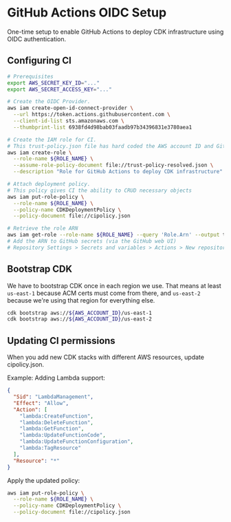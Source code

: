 # GitHub Actions OIDC Setup

One-time setup to enable GitHub Actions to deploy CDK infrastructure using OIDC authentication.

## Configuring CI

```sh
# Prerequisites
export AWS_SECRET_KEY_ID="..."
export AWS_SECRET_ACCESS_KEY="..."

# Create the OIDC Provider.
aws iam create-open-id-connect-provider \
  --url https://token.actions.githubusercontent.com \
  --client-id-list sts.amazonaws.com \
  --thumbprint-list 6938fd4d98bab03faadb97b34396831e3780aea1

# Create the IAM role for CI.
# This trust-policy.json file has hard coded the AWS account ID and GitHub org/repo/branch strings already.
aws iam create-role \
  --role-name ${ROLE_NAME} \
  --assume-role-policy-document file://trust-policy-resolved.json \
  --description "Role for GitHub Actions to deploy CDK infrastructure"

# Attach deployment policy.
# This policy gives CI the ability to CRUD necessary objects
aws iam put-role-policy \
  --role-name ${ROLE_NAME} \
  --policy-name CDKDeploymentPolicy \
  --policy-document file://cipolicy.json

# Retrieve the role ARN
aws iam get-role --role-name ${ROLE_NAME} --query 'Role.Arn' --output text
# Add the ARN to GitHub secrets (via the GitHub web UI)
# Repository Settings > Secrets and variables > Actions > New repository secret > Name "AWS_ROLE_ARN" > Value: ARN from above.
```

## Bootstrap CDK

We have to bootstrap CDK once in each region we use.
That means at least `us-east-1` because ACM certs must come from there,
and `us-east-2` because we're using that region for everything else.

```sh
cdk bootstrap aws://${AWS_ACCOUNT_ID}/us-east-1
cdk bootstrap aws://${AWS_ACCOUNT_ID}/us-east-2
```

## Updating CI permissions

When you add new CDK stacks with different AWS resources, update cipolicy.json.

Example: Adding Lambda support:

```json
{
  "Sid": "LambdaManagement",
  "Effect": "Allow",
  "Action": [
    "lambda:CreateFunction",
    "lambda:DeleteFunction",
    "lambda:GetFunction",
    "lambda:UpdateFunctionCode",
    "lambda:UpdateFunctionConfiguration",
    "lambda:TagResource"
  ],
  "Resource": "*"
}
```

Apply the updated policy:

```bash
aws iam put-role-policy \
  --role-name ${ROLE_NAME} \
  --policy-name CDKDeploymentPolicy \
  --policy-document file://cipolicy.json
```
